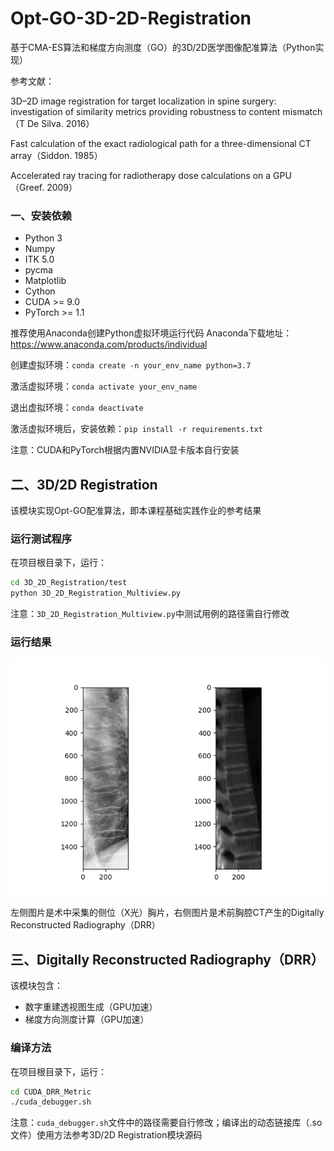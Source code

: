 # Opt-GO-3D-2D-Registration
基于CMA-ES算法和梯度方向测度（GO）的3D/2D医学图像配准算法（Python实现）

参考文献：

3D–2D image registration for target localization in spine surgery: investigation of similarity metrics providing robustness to content mismatch（T De Silva. 2016）

Fast calculation of the exact radiological path for a three-dimensional CT array（Siddon. 1985）

Accelerated ray tracing for radiotherapy dose calculations on a GPU（Greef. 2009）

### 一、安装依赖
* Python 3
* Numpy
* ITK 5.0
* pycma
* Matplotlib
* Cython
* CUDA >= 9.0
* PyTorch >= 1.1 

推荐使用Anaconda创建Python虚拟环境运行代码
Anaconda下载地址：https://www.anaconda.com/products/individual

创建虚拟环境：`conda create -n your_env_name python=3.7`

激活虚拟环境：`conda activate your_env_name`

退出虚拟环境：`conda deactivate`

激活虚拟环境后，安装依赖：`pip install -r requirements.txt`

注意：CUDA和PyTorch根据内置NVIDIA显卡版本自行安装
## 二、3D/2D Registration
该模块实现Opt-GO配准算法，即本课程基础实践作业的参考结果
### 运行测试程序

在项目根目录下，运行：

```bash
cd 3D_2D_Registration/test
python 3D_2D_Registration_Multiview.py
```
注意：`3D_2D_Registration_Multiview.py`中测试用例的路径需自行修改
### 运行结果
![avatar](Figure_1.png)

左侧图片是术中采集的侧位（X光）胸片，右侧图片是术前胸腔CT产生的Digitally Reconstructed Radiography（DRR）

## 三、Digitally Reconstructed Radiography（DRR）
该模块包含：
* 数字重建透视图生成（GPU加速）
* 梯度方向测度计算（GPU加速）

### 编译方法
在项目根目录下，运行：

```bash
cd CUDA_DRR_Metric
./cuda_debugger.sh
```
注意：`cuda_debugger.sh`文件中的路径需要自行修改；编译出的动态链接库（.so文件）使用方法参考3D/2D Registration模块源码